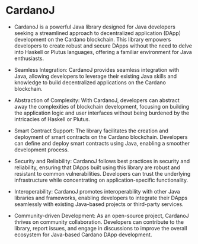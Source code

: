 # CardanoJ
- CardanoJ is a powerful Java library designed for Java developers seeking a streamlined approach to decentralized application (DApp) development on the Cardano blockchain. This library empowers developers to create robust and secure DApps without the need to delve into Haskell or Plutus languages, offering a familiar environment for Java enthusiasts.

- Seamless Integration:
  CardanoJ provides seamless integration with Java, allowing developers to leverage their existing Java skills and knowledge to build decentralized applications on the Cardano blockchain.

- Abstraction of Complexity:
  With CardanoJ, developers can abstract away the complexities of blockchain development, focusing on building the application logic and user interfaces without being burdened by the intricacies of Haskell or Plutus.

- Smart Contract Support:
  The library facilitates the creation and deployment of smart contracts on the Cardano blockchain. Developers can define and deploy smart contracts using Java, enabling a smoother development process.

- Security and Reliability:
  CardanoJ follows best practices in security and reliability, ensuring that DApps built using this library are robust and resistant to common vulnerabilities. Developers can trust the underlying infrastructure while concentrating on application-specific functionality.

- Interoperability:
  CardanoJ promotes interoperability with other Java libraries and frameworks, enabling developers to integrate their DApps seamlessly with existing Java-based projects or third-party services.

- Community-driven Development:
  As an open-source project, CardanoJ thrives on community collaboration. Developers can contribute to the library, report issues, and engage in discussions to improve the overall ecosystem for Java-based Cardano DApp development.
